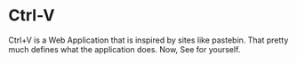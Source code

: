 # Ctrl-V
Ctrl+V is a Web Application that is inspired by sites like pastebin. That pretty much defines what the application does. Now, See for yourself.
